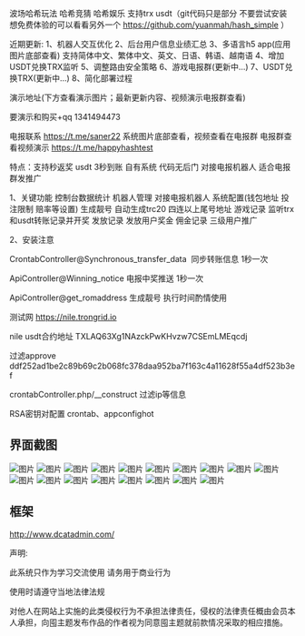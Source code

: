 波场哈希玩法 哈希竞猜 哈希娱乐 支持trx usdt（git代码只是部分 不要尝试安装 想免费体验的可以看看另外一个 https://github.com/yuanmah/hash_simple ）


近期更新:
1、机器人交互优化
2、后台用户信息业绩汇总
3、多语言h5 app(应用图片底部查看) 支持简体中文、繁体中文、英文、日语、韩语、越南语 
4、增加USDT兑换TRX监听 
5、调整路由安全策略
6、游戏电报群(更新中...)
7、USDT兑换TRX(更新中...)
8、简化部署过程

演示地址(下方查看演示图片；最新更新内容、视频演示电报群查看)

要演示和购买+qq 1341494473

电报联系 https://t.me/saner22
系统图片底部查看，视频查看在电报群
电报群查看视频演示 https://t.me/happyhashtest

特点：支持秒返奖 usdt 3秒到账 自有系统 代码无后门 对接电报机器人 适合电报群发推广

1、关键功能
控制台数据统计
机器人管理 对接电报机器人
系统配置(钱包地址 投注限制 赔率等设置)
生成靓号 自动生成trc20 四连以上尾号地址
游戏记录 监听trx和usdt转账记录并开奖
发放记录 发放用户奖金
佣金记录 三级用户推广


2、安装注意

CrontabController@Synchronous_transfer_data  同步转账信息 1秒一次

ApiController@Winning_notice 电报中奖推送 1秒一次

ApiController@get_romaddress 生成靓号 执行时间酌情使用

测试网 https://nile.trongrid.io

nile usdt合约地址 TXLAQ63Xg1NAzckPwKHvzw7CSEmLMEqcdj

过滤approve ddf252ad1be2c89b69c2b068fc378daa952ba7f163c4a11628f55a4df523b3ef

crontabController.php/__construct 过滤ip等信息

RSA密钥对配置  crontab、appconfighot



## 界面截图
![图片](http://file.ruclouds.com//i/2022/05/29/2azxtg.png)
![图片](http://file.ruclouds.com//i/2022/05/29/2azz19.png)
![图片](http://file.ruclouds.com//i/2022/05/29/2b00ev.png)
![图片](http://file.ruclouds.com//i/2022/05/29/n20m6w.png)
![图片](http://file.ruclouds.com//i/2022/05/29/2b0867.png)
![图片](http://file.ruclouds.com//i/2022/05/29/2b0cf4.png)
![图片](http://file.ruclouds.com//i/2022/05/29/2b0f5n.png)
![图片](http://file.ruclouds.com//i/2022/05/20/2dc1ws.png)
![图片](http://file.ruclouds.com//i/2022/05/20/2dbqif.png)
![图片](http://file.ruclouds.com//i/2022/05/20/2dbtni.png)
![图片](http://file.ruclouds.com//i/2022/05/20/2dbtxe.png)
![图片](http://file.ruclouds.com//i/2022/05/20/2dbhng.png)
![图片](http://file.ruclouds.com//i/2022/05/20/2dbes5.png)
![图片](http://file.ruclouds.com//i/2022/05/20/2dbd4u.png)
![图片](http://file.ruclouds.com//i/2022/05/20/2dbby8.png)
![图片](http://file.ruclouds.com//i/2022/05/20/2db5pe.png)
![图片](http://file.ruclouds.com//i/2022/05/20/2db66x.png)
![图片](http://file.ruclouds.com//i/2022/05/20/2dat10.png)


## 框架
http://www.dcatadmin.com/


声明:

此系统只作为学习交流使用 请务用于商业行为

使用时请遵守当地法律法规

对他人在网站上实施的此类侵权行为不承担法律责任，侵权的法律责任概由会员本人承担，向囤主题发布作品的作者视为同意囤主题就前款情况采取的相应措施。


